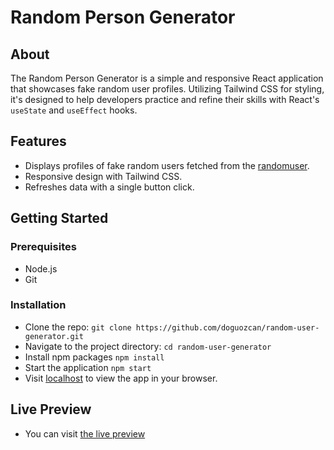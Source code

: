 # Random Person Generator

## About

The Random Person Generator is a simple and responsive React application that showcases fake random user profiles. Utilizing Tailwind CSS for styling, it's designed to help developers practice and refine their skills with React's `useState` and `useEffect` hooks.

## Features

- Displays profiles of fake random users fetched from the <a href="https://randomuser.me/">randomuser</a>.
- Responsive design with Tailwind CSS.
- Refreshes data with a single button click.

## Getting Started

### Prerequisites

- Node.js
- Git

### Installation

- Clone the repo:
  `git clone https://github.com/doguozcan/random-user-generator.git`
- Navigate to the project directory:
  `cd random-user-generator`
- Install npm packages
  `npm install`
- Start the application
  `npm start`
- Visit <a href="http://localhost:3000">localhost</a> to view the app in your browser.

## Live Preview

- You can visit <a href="https://zippy-kitsune-dc0c92.netlify.app/">the live preview</a>
